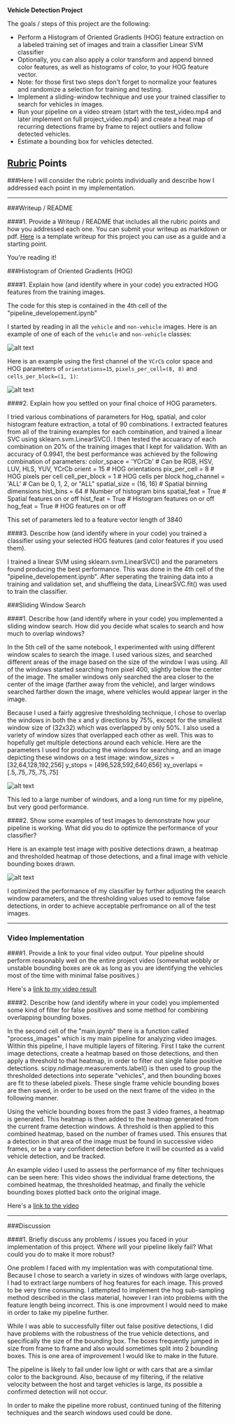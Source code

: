**Vehicle Detection Project**

The goals / steps of this project are the following:

* Perform a Histogram of Oriented Gradients (HOG) feature extraction on a labeled training set of images and train a classifier Linear SVM classifier
* Optionally, you can also apply a color transform and append binned color features, as well as histograms of color, to your HOG feature vector. 
* Note: for those first two steps don't forget to normalize your features and randomize a selection for training and testing.
* Implement a sliding-window technique and use your trained classifier to search for vehicles in images.
* Run your pipeline on a video stream (start with the test_video.mp4 and later implement on full project_video.mp4) and create a heat map of recurring detections frame by frame to reject outliers and follow detected vehicles.
* Estimate a bounding box for vehicles detected.

[//]: # (Image References)
[image1]: ./output_images/car_notcar.jpg
[image2]: ./output_images/hogs.jpg
[image3]: ./output_images/testboxes.jpg
[image4]: ./output_images/test_perf2.jpg

[video1]: ./project_video_detections.mp4
[video2]: ./project_video_test.mp4

## [Rubric](https://review.udacity.com/#!/rubrics/513/view) Points
###Here I will consider the rubric points individually and describe how I addressed each point in my implementation.  

---
###Writeup / README

####1. Provide a Writeup / README that includes all the rubric points and how you addressed each one.  You can submit your writeup as markdown or pdf.  [Here](https://github.com/udacity/CarND-Vehicle-Detection/blob/master/writeup_template.md) is a template writeup for this project you can use as a guide and a starting point.  

You're reading it!

###Histogram of Oriented Gradients (HOG)

####1. Explain how (and identify where in your code) you extracted HOG features from the training images.

The code for this step is contained in the 4th cell of the "pipeline_developement.ipynb"

I started by reading in all the `vehicle` and `non-vehicle` images.  Here is an example of one of each of the `vehicle` and `non-vehicle` classes:

![alt text][image1]

Here is an example using the first channel of the `YCrCb` color space and HOG parameters of `orientations=15`, `pixels_per_cell=(8, 8)` and `cells_per_block=(1, 1)`:

![alt text][image2]

####2. Explain how you settled on your final choice of HOG parameters.

I tried various combinations of parameters for Hog, spatial, and color histogram feature extraction, a total of 90 combinations. I extracted features from all of the training examples for each combination, and trained a linear SVC using sklearn.svm.LinearSVC(). I then tested the accuaracy of each combination on 20% of the training images that I kept for validation. With an accuracy of 0.9941, the best performance was achieved by the following combination of parameters:
color_space = 'YCrCb' # Can be RGB, HSV, LUV, HLS, YUV, YCrCb
orient = 15  # HOG orientations
pix_per_cell = 8 # HOG pixels per cell
cell_per_block = 1 # HOG cells per block
hog_channel = 'ALL' # Can be 0, 1, 2, or "ALL"
spatial_size = (16, 16) # Spatial binning dimensions
hist_bins = 64    # Number of histogram bins
spatial_feat = True # Spatial features on or off
hist_feat = True # Histogram features on or off
hog_feat = True # HOG features on or off

This set of parameters led to a feature vector length of 3840

####3. Describe how (and identify where in your code) you trained a classifier using your selected HOG features (and color features if you used them).

I trained a linear SVM using sklearn.svm.LinearSVC() and the parameters found producing the best performance. This was done in the 4th cell of the "pipeline_developement.ipynb". After seperating the training data into a training and validation set, and shuffleing the data, LinearSVC.fit() was used to train the classifier.

###Sliding Window Search

####1. Describe how (and identify where in your code) you implemented a sliding window search.  How did you decide what scales to search and how much to overlap windows?

In the 5th cell of the same notebook, I experimented with using different window scales to search the image. I used various sizes, and searched different areas of the image based on the size of the window I was using. All of the windows started searching from pixel 400, slightly below the center of the image. The smaller windows only searched the area closer to the center of the image (farther away from the vehicle), and larger windows searched farther down the image, where vehicles would appear larger in the image.

Because I used a fairly aggresive thresholding technique, I chose to overlap the windows in both the x and y directions by 75%, except for the smallest window size of (32x32) which was overlapped by only 50%. I also used a variety of window sizes that overlapped each other as well. This was to hopefully get multiple detections around each vehicle. Here are the parameters I used for producing the windows for searching, and an image depicting these windows on a test image:
window_sizes = [32,64,128,192,256]
y_stops = [496,528,592,640,656]
xy_overlaps = [.5,.75,.75,.75,.75]

![alt text][image3]

This led to a large number of windows, and a long run time for my pipeline, but very good performance.

####2. Show some examples of test images to demonstrate how your pipeline is working.  What did you do to optimize the performance of your classifier?

Here is an example test image with positive detections drawn, a heatmap and thresholded heatmap of those detections, and a final image with vehicle bounding boxes drawn.
 
![alt text][image4]

I optimized the performance of my classifier by further adjusting the search window parameters, and the thresholding values used to remove false detections, in order to achieve acceptable perfromance on all of the test images.

---

### Video Implementation

####1. Provide a link to your final video output.  Your pipeline should perform reasonably well on the entire project video (somewhat wobbly or unstable bounding boxes are ok as long as you are identifying the vehicles most of the time with minimal false positives.)

Here's a [link to my video result](./project_video_detections.mp4)


####2. Describe how (and identify where in your code) you implemented some kind of filter for false positives and some method for combining overlapping bounding boxes.

In the second cell of the "main.ipynb" there is a function called "process_images" which is my main pipeline for analyzing video images. Within this pipeline, I have multiple layers of filtering. First I take the current image detections, create a heatmap based on those detections, and then apply a threshold to that heatmap, in order to filter out single false positive detections. scipy.ndimage.measurements.label() is then used to group the thresholded detections into seperate "vehicles", and then bounding boxes are fit to these labeled pixels. These single frame vehicle bounding boxes are then saved, in order to be used on the next frame of the video in the following manner.

Using the vehicle bounding boxes from the past 3 video frames, a heatmap is generated. This heatmap is then added to the heatmap generated from the current frame detection windows. A threshold is then applied to this combined heatmap, based on the number of frames used. This ensures that a detection in that area of the image must be found in successive video frames, or be a vary confident detection before it will be counted as a valid vehicle detection, and be tracked. 

An example video I used to assess the performance of my filter techniques can be seen here: This video shows the individual frame detections, the combined heatmap, the thresholded heatmap, and finally the vehicle bounding boxes plotted back onto the original image.

Here's a [link to the video](./project_video_test.mp4)

---

###Discussion

####1. Briefly discuss any problems / issues you faced in your implementation of this project.  Where will your pipeline likely fail?  What could you do to make it more robust?

One problem I faced with my implentation was with computational time. Because I chose to search a variety in sizes of windows with large overlaps, I had to extract large numbers of hog features for each image. This proved to be very time consuming. I attempted to implement the hog sub-sampling method described in the class material, however I ran into problems with the feature length being incorrect. This is one improvment I would need to make in order to take my pipeline further. 

While I was able to successfully filter out false positive detections, I did have problems with the robustness of the true vehicle detections, and specifically the size of the bounding box. The boxes frequently jumped in size from frame to frame and also would sometimes split into 2 bounding boxes. This is one area of improvement I would like to make in the future. 

The pipeline is likely to fail under low light or with cars that are a similar color to the background. Also, because of my filtering, if the relative velocity between the host and target vehicles is large, its possible a confirmed detection will not occur. 

In order to make the pipeline more robust, continued tuning of the filtering techniques and the search windows used could be done. 
